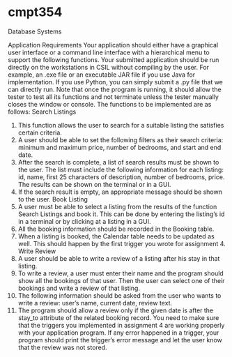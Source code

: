 # cmpt354
Database Systems

Application Requirements
Your application should either have a graphical user interface or a command line interface with a
hierarchical menu to support the following functions. Your submitted application should be run
directly on the workstations in CSIL without compiling by the user. For example, an .exe file or
an executable JAR file if you use Java for implementation. If you use Python, you can simply
submit a .py file that we can directly run. Note that once the program is running, it should allow
the tester to test all its functions and not terminate unless the tester manually closes the window or
console. The functions to be implemented are as follows:
Search Listings
1. This function allows the user to search for a suitable listing the satisfies certain criteria.
2. A user should be able to set the following filters as their search criteria: minimum and
maximum price, number of bedrooms, and start and end date.
3. After the search is complete, a list of search results must be shown to the user. The list
must include the following information for each listing: id, name, first 25 characters of
description, number of bedrooms, price. The results can be shown on the terminal or in a
GUI.
4. If the search result is empty, an appropriate message should be shown to the user.
Book Listing
1. A user must be able to select a listing from the results of the function Search Listings and
book it. This can be done by entering the listing’s id in a terminal or by clicking at a listing
in a GUI.
2. All the booking information should be recorded in the Booking table.
3. When a listing is booked, the Calendar table needs to be updated as well. This should
happen by the first trigger you wrote for assignment 4.
Write Review
1. A user should be able to write a review of a listing after his stay in that listing.
2. To write a review, a user must enter their name and the program should show all the
bookings of that user. Then the user can select one of their bookings and write a review of
that listing.
3. The following information should be asked from the user who wants to write a review:
user’s name, current date, review text.
4. The program should allow a review only if the given date is after the stay_to attribute of
the related booking record. You need to make sure that the triggers you implemented in
assignment 4 are working properly with your application program. If any error happened
in a trigger, your program should print the trigger’s error message and let the user know
that the review was not stored.
